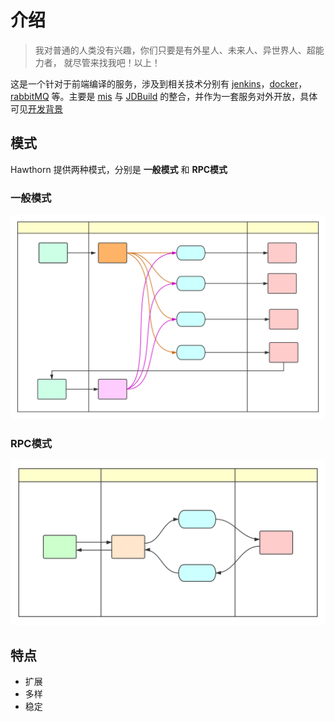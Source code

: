 # 介绍

> 我对普通的人类没有兴趣，你们只要是有外星人、未来人、异世界人、超能力者， 就尽管来找我吧！以上！

这是一个针对于前端编译的服务，涉及到相关技术分别有 [jenkins](https://jenkins.io/)，[docker](https://www.docker.com/)，[rabbitMQ](https://www.rabbitmq.com/) 等。主要是 [mis](http://mis.x.com/) 与 [JDBuild](http://wiki.jdb-dev.com/pages/viewpage.action?pageId=49190604) 的整合，并作为一套服务对外开放，具体可见[开发背景](background.md)

## 模式

Hawthorn 提供两种模式，分别是 **一般模式** 和 **RPC模式**

### 一般模式

![general](_images/hawthorn.svg)

### RPC模式

![general](_images/hawthorn.rpc.svg)

## 特点

- 扩展
- 多样
- 稳定
